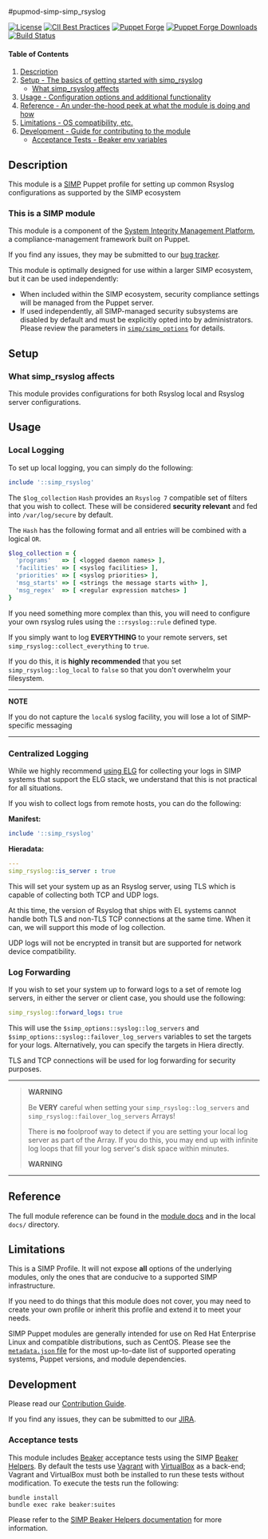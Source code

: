 #pupmod-simp-simp_rsyslog

[![License](https://img.shields.io/:license-apache-blue.svg)](http://www.apache.org/licenses/LICENSE-2.0.html)
[![CII Best Practices](https://bestpractices.coreinfrastructure.org/projects/73/badge)](https://bestpractices.coreinfrastructure.org/projects/73)
[![Puppet Forge](https://img.shields.io/puppetforge/v/simp/simp_rsyslog.svg)](https://forge.puppetlabs.com/simp/simp_rsyslog)
[![Puppet Forge Downloads](https://img.shields.io/puppetforge/dt/simp/simp_rsyslog.svg)](https://forge.puppetlabs.com/simp/simp_rsyslog)
[![Build Status](https://travis-ci.org/simp/pupmod-simp-simp_rsyslog.svg)](https://travis-ci.org/simp/pupmod-simp-simp_rsyslog)

#### Table of Contents

1. [Description](#description)
2. [Setup - The basics of getting started with simp_rsyslog](#setup)
    * [What simp_rsyslog affects](#what-simp_rsyslog-affects)
3. [Usage - Configuration options and additional functionality](#usage)
4. [Reference - An under-the-hood peek at what the module is doing and how](#reference)
5. [Limitations - OS compatibility, etc.](#limitations)
6. [Development - Guide for contributing to the module](#development)
    * [Acceptance Tests - Beaker env variables](#acceptance-tests)

## Description

This module is a [SIMP](https://simp-project.com) Puppet profile for setting up
common Rsyslog configurations as supported by the SIMP ecosystem

### This is a SIMP module

This module is a component of the [System Integrity Management Platform](https://simp-project.com),
a compliance-management framework built on Puppet.

If you find any issues, they may be submitted to our
[bug tracker](https://simp-project.atlassian.net/).

This module is optimally designed for use within a larger SIMP ecosystem, but
it can be used independently:

 * When included within the SIMP ecosystem, security compliance settings will
   be managed from the Puppet server.
 * If used independently, all SIMP-managed security subsystems are disabled by
   default and must be explicitly opted into by administrators.  Please review
   the parameters in
   [`simp/simp_options`](https://github.com/simp/pupmod-simp-simp_options) for
   details.

## Setup

### What simp_rsyslog affects

This module provides configurations for both Rsyslog local and Rsyslog server
configurations.

## Usage

### Local Logging

To set up local logging, you can simply do the following:

```ruby
include '::simp_rsyslog'
```

The `$log_collection` `Hash` provides an `Rsyslog 7` compatible set of
filters that you wish to collect. These will be considered **security
relevant** and fed into `/var/log/secure` by default.

The `Hash` has the following format and all entries will be combined with a
logical `OR`.

```ruby
$log_collection = {
  'programs'   => [ <logged daemon names> ],
  'facilities' => [ <syslog facilities> ],
  'priorities' => [ <syslog priorities> ],
  'msg_starts' => [ <strings the message starts with> ],
  'msg_regex'  => [ <regular expression matches> ]
}
```

If you need something more complex than this, you will need to configure your
own rsyslog rules using the `::rsyslog::rule` defined type.

If you simply want to log **EVERYTHING** to your remote servers, set
`simp_rsyslog::collect_everything` to `true`.

If you do this, it is **highly recommended** that you set
`simp_rsyslog::log_local` to `false` so that you don't overwhelm your
filesystem.

---------------------------------------------------------------------------

 **NOTE**

 If you do not capture the `local6` syslog facility, you will lose a lot of
 SIMP-specific messaging

---------------------------------------------------------------------------

### Centralized Logging

While we highly recommend [using ELG](https://simp.readthedocs.io/en/stable/user_guide/HOWTO/Central_Log_Collection/Logstash.html)
for collecting your logs in SIMP systems that support the ELG stack, we understand that this
is not practical for all situations.

If you wish to collect logs from remote hosts, you can do the following:

**Manifest:**

```ruby
include '::simp_rsyslog'
```

**Hieradata:**

```yaml
---
simp_rsyslog::is_server : true
```

This will set your system up as an Rsyslog server, using TLS which is capable
of collecting both TCP and UDP logs.

At this time, the version of Rsyslog that ships with EL systems cannot handle
both TLS and non-TLS TCP connections at the same time. When it can, we will
support this mode of log collection.

UDP logs will not be encrypted in transit but are supported for network device
compatibility.

### Log Forwarding

If you wish to set your system up to forward logs to a set of remote log
servers, in either the server or client case, you should use the following:

```yaml
simp_rsyslog::forward_logs: true
```
This will use the `$simp_options::syslog::log_servers` and
`$simp_options::syslog::failover_log_servers` variables to set the targets for
your logs. Alternatively, you can specify the targets in Hiera directly.

TLS and TCP connections will be used for log forwarding for security purposes.

------------------------------------------------------------------------

> **WARNING**
>
> Be **VERY** careful when setting your ``simp_rsyslog::log_servers`` and
> ``simp_rsyslog::failover_log_servers`` Arrays!
>
> There is **no** foolproof way to detect if you are setting your local log
> server as part of the Array. If you do this, you may end up with infinite log
> loops that fill your log server's disk space within minutes.
>
> **WARNING**

------------------------------------------------------------------------

## Reference

The full module reference can be found in the
[module docs](https://simp.github.io/pupmod-simp-simp_rsyslog) and in the local
`docs/` directory.

## Limitations

This is a SIMP Profile. It will not expose **all** options of the underlying
modules, only the ones that are conducive to a supported SIMP infrastructure.

If you need to do things that this module does not cover, you may need to
create your own profile or inherit this profile and extend it to meet your
needs.

SIMP Puppet modules are generally intended for use on Red Hat Enterprise Linux
and compatible distributions, such as CentOS. Please see the
[`metadata.json` file](./metadata.json) for the most up-to-date list of
supported operating systems, Puppet versions, and module dependencies.

## Development

Please read our [Contribution Guide](https://simp.readthedocs.io/en/stable/contributors_guide/index.html).

If you find any issues, they can be submitted to our
[JIRA](https://simp-project.atlassian.net).

### Acceptance tests

This module includes [Beaker](https://github.com/puppetlabs/beaker) acceptance
tests using the SIMP [Beaker Helpers](https://github.com/simp/rubygem-simp-beaker-helpers).
By default the tests use [Vagrant](https://www.vagrantup.com/) with
[VirtualBox](https://www.virtualbox.org) as a back-end; Vagrant and VirtualBox
must both be installed to run these tests without modification. To execute the
tests run the following:

```shell
bundle install
bundle exec rake beaker:suites
```

Please refer to the [SIMP Beaker Helpers documentation](https://github.com/simp/rubygem-simp-beaker-helpers/blob/master/README.md)
for more information.
